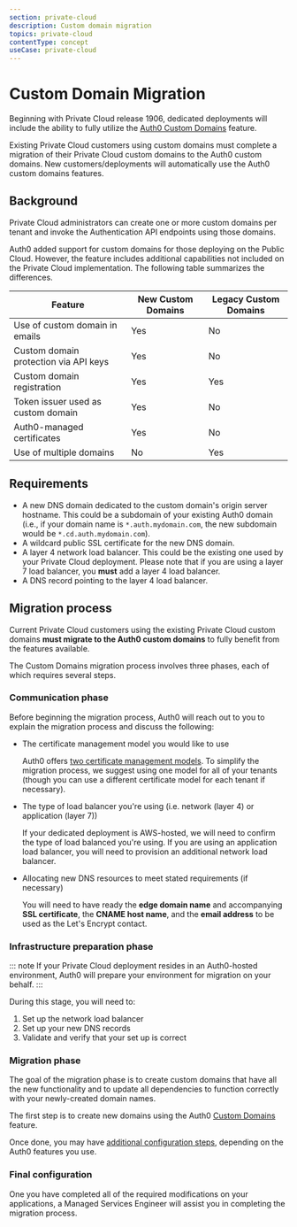 ```yaml
---
section: private-cloud
description: Custom domain migration
topics: private-cloud
contentType: concept
useCase: private-cloud
---
```

# Custom Domain Migration

Beginning with Private Cloud release 1906, dedicated deployments will include the ability to fully utilize the [Auth0 Custom Domains](/custom-domains) feature.

Existing Private Cloud customers using custom domains must complete a migration of their Private Cloud custom domains to the Auth0 custom domains. New customers/deployments will automatically use the Auth0 custom domains features.

## Background

Private Cloud administrators can create one or more custom domains per tenant and invoke the Authentication API endpoints using those domains.

Auth0 added support for custom domains for those deploying on the Public Cloud. However, the feature includes additional capabilities not included on the Private Cloud implementation. The following table summarizes the differences.

| Feature | New Custom Domains | Legacy Custom Domains |
| - | - | - |
| Use of custom domain in emails | Yes | No |
| Custom domain protection via API keys | Yes | No |
| Custom domain registration | Yes | Yes |
| Token issuer used as custom domain | Yes | No |
| Auth0-managed certificates | Yes | No |
| Use of multiple domains | No | Yes |

## Requirements

* A new DNS domain dedicated to the custom domain's origin server hostname. This could be a subdomain of your existing Auth0 domain (i.e., if your domain name is `*.auth.mydomain.com`, the new subdomain would be `*.cd.auth.mydomain.com`).
* A wildcard public SSL certificate for the new DNS domain.
* A layer 4 network load balancer. This could be the existing one used by your Private Cloud deployment. Please note that if you are using a layer 7 load balancer, you **must** add a layer 4 load balancer.
* A DNS record pointing to the layer 4 load balancer.

## Migration process

Current Private Cloud customers using the existing Private Cloud custom domains **must migrate to the Auth0 custom domains** to fully benefit from the features available.

The Custom Domains migration process involves three phases, each of which requires several steps.

### Communication phase

Before beginning the migration process, Auth0 will reach out to you to explain the migration process and discuss the following:

* The certificate management model you would like to use

  Auth0 offers [two certificate management models](/custom-domains/#certificate-management). To simplify the migration process, we suggest using one model for all of your tenants (though you can use a different certificate model for each tenant if necessary).

* The type of load balancer you're using (i.e. network (layer 4) or application (layer 7))

  If your dedicated deployment is AWS-hosted, we will need to confirm the type of load balanced you're using. If you are using an application load balancer, you will need to provision an additional network load balancer.

* Allocating new DNS resources to meet stated requirements (if necessary)

  You will need to have ready the **edge domain name** and accompanying **SSL certificate**, the **CNAME host name**, and the **email address** to be used as the Let's Encrypt contact.

### Infrastructure preparation phase

::: note
If your Private Cloud deployment resides in an Auth0-hosted environment, Auth0 will prepare your environment for migration on your behalf.
:::

During this stage, you will need to:

1. Set up the network load balancer
2. Set up your new DNS records
3. Validate and verify that your set up is correct

### Migration phase

The goal of the migration phase is to create custom domains that have all the new functionality and to update all dependencies to function correctly with your newly-created domain names.

The first step is to create new domains using the Auth0 [Custom Domains](/custom-domains) feature.

Once done, you may have [additional configuration steps](/custom-domains/additional-configuration#configure-social-identity-providers), depending on the Auth0 features you use.

### Final configuration

One you have completed all of the required modifications on your applications, a Managed Services Engineer will assist you in completing the migration process.
